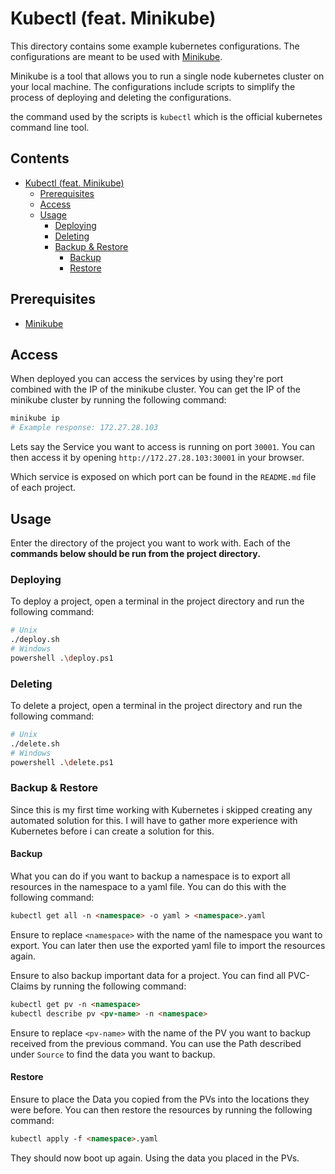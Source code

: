 # Kubectl (feat. Minikube)

This directory contains some example kubernetes configurations. The configurations are meant to be used with [Minikube](https://kubernetes.io/docs/tasks/tools/install-minikube/). 

Minikube is a tool that allows you to run a single node kubernetes cluster on your local machine. The configurations include scripts to simplify the process of deploying and deleting the configurations.

the command used by the scripts is `kubectl` which is the official kubernetes command line tool.

## Contents<!-- omit in toc -->

- [Kubectl (feat. Minikube)](#kubectl-feat-minikube)
  - [Prerequisites](#prerequisites)
  - [Access](#access)
  - [Usage](#usage)
    - [Deploying](#deploying)
    - [Deleting](#deleting)
    - [Backup \& Restore](#backup--restore)
      - [Backup](#backup)
      - [Restore](#restore)


## Prerequisites

- [Minikube](https://minikube.sigs.k8s.io/docs/start/)

## Access

When deployed you can access the services by using they're port combined with the IP of the minikube cluster. You can get the IP of the minikube cluster by running the following command:

```bash
minikube ip
# Example response: 172.27.28.103
```

Lets say the Service you want to access is running on port `30001`. You can then access it by opening `http://172.27.28.103:30001` in your browser.

Which service is exposed on which port can be found in the `README.md` file of each project. 

## Usage

Enter the directory of the project you want to work with. Each of the **commands below should be run from the project directory.**

### Deploying

To deploy a project, open a terminal in the project directory and run the following command:

```bash
# Unix
./deploy.sh
# Windows
powershell .\deploy.ps1
```

### Deleting

To delete a project, open a terminal in the project directory and run the following command:

```bash
# Unix
./delete.sh
# Windows
powershell .\delete.ps1
```

### Backup & Restore

Since this is my first time working with Kubernetes i skipped creating any automated solution for this. I will have to gather more experience with Kubernetes before i can create a solution for this.

#### Backup

What you can do if you want to backup a namespace is to export all resources in the namespace to a yaml file. You can do this with the following command:

```html
kubectl get all -n <namespace> -o yaml > <namespace>.yaml
```

Ensure to replace `<namespace>` with the name of the namespace you want to export. You can later then use the exported yaml file to import the resources again.

Ensure to also backup important data for a project. You can find all PVC-Claims by running the following command:

```html
kubectl get pv -n <namespace>
kubectl describe pv <pv-name> -n <namespace>
```

Ensure to replace `<pv-name>` with the name of the PV you want to backup received from the previous command.
You can use the Path described under `Source` to find the data you want to backup.


#### Restore

Ensure to place the Data you copied from the PVs into the locations they were before.
You can then restore the resources by running the following command:

```html
kubectl apply -f <namespace>.yaml
```

They should now boot up again. Using the data you placed in the PVs.